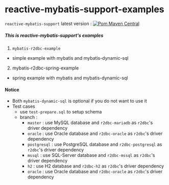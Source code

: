 # reactive-mybatis-support-examples

`reactive-mybatis-support` latest version :  [![Pom Maven Central](https://maven-badges.herokuapp.com/maven-central/pro.chenggang/reactive-mybatis-support/badge.svg)](https://maven-badges.herokuapp.com/maven-central/pro.chenggang/reactive-mybatis-support)

##### This is reactive-mybatis-support's examples

1. `mybatis-r2dbc-example`

* simple example with mybatis and mybatis-dynamic-sql

2. mybatis-r2dbc-spring-example

* spring example with mybatis and mybatis-dynamic-sql

#### Notice
* Both `mybatis-dynamic-sql` is optional if you do not want to use it
* Test cases 
  * use `test-prepare.sql` to setup schema 
  * branch :
    * `master` : use MySQL database and `r2dbc-mariadb` as `r2dbc`'s driver dependency
    * `oracle` : use Oracle database and `r2dbc-oracle` as `r2dbc`'s driver dependency
    * `postgresql` : use PostgreSQL database and `r2dbc-postgresql` as `r2dbc`'s driver dependency
    * `mssql` : use SQL-Server database and `r2dbc-mssql` as `r2dbc`'s driver dependency
    * `h2` : use H2 database and `r2dbc-h2` as `r2dbc`'s driver dependency
    * `oracle` : use Oracle database and `r2dbc-oracle` as `r2dbc`'s driver dependency